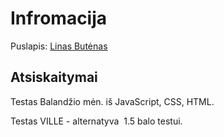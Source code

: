 Infromacija
===========

Puslapis: [Linas Butėnas](http://uosis.mif.vu.lt/~linas)

Atsiskaitymai
-------------

Testas Balandžio mėn. iš JavaScript, CSS, HTML.

Testas VILLE - alternatyva  1.5 balo testui.